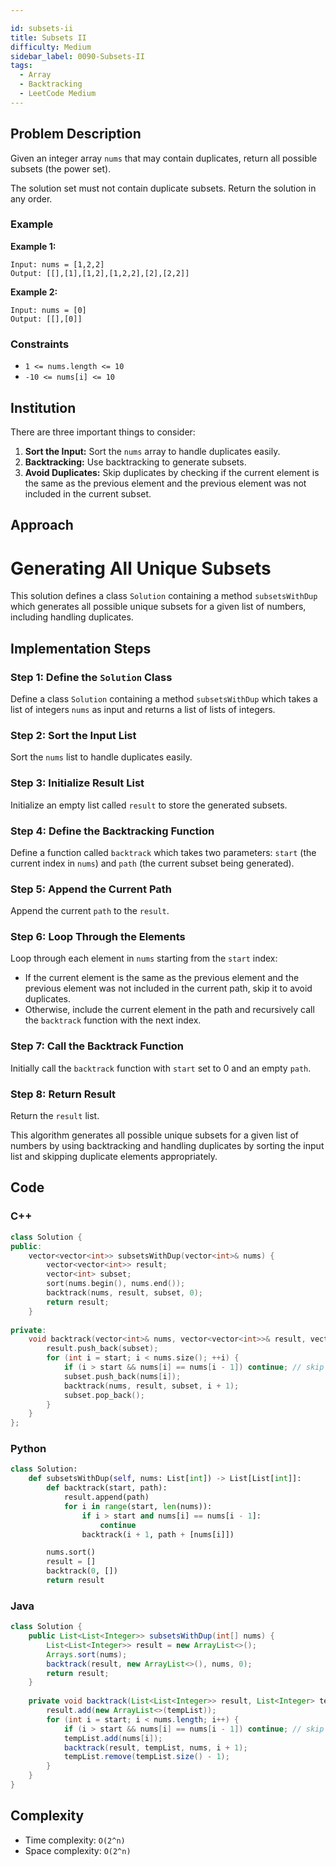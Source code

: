 ```yaml
---

id: subsets-ii
title: Subsets II
difficulty: Medium
sidebar_label: 0090-Subsets-II
tags:
  - Array
  - Backtracking
  - LeetCode Medium
---
```


## Problem Description
Given an integer array `nums` that may contain duplicates, return all possible subsets (the power set).

The solution set must not contain duplicate subsets. Return the solution in any order.

### Example
**Example 1:**
```plaintext
Input: nums = [1,2,2]
Output: [[],[1],[1,2],[1,2,2],[2],[2,2]]
```
**Example 2:**
```plaintext
Input: nums = [0]
Output: [[],[0]]
```

### Constraints
- `1 <= nums.length <= 10`
- `-10 <= nums[i] <= 10`

## Institution
There are three important things to consider:

1. **Sort the Input:** Sort the `nums` array to handle duplicates easily.
2. **Backtracking:** Use backtracking to generate subsets.
3. **Avoid Duplicates:** Skip duplicates by checking if the current element is the same as the previous element and the previous element was not included in the current subset.

## Approach

# Generating All Unique Subsets

This solution defines a class `Solution` containing a method `subsetsWithDup` which generates all possible unique subsets for a given list of numbers, including handling duplicates.

## Implementation Steps

### Step 1: Define the `Solution` Class

Define a class `Solution` containing a method `subsetsWithDup` which takes a list of integers `nums` as input and returns a list of lists of integers.

### Step 2: Sort the Input List

Sort the `nums` list to handle duplicates easily.

### Step 3: Initialize Result List

Initialize an empty list called `result` to store the generated subsets.

### Step 4: Define the Backtracking Function

Define a function called `backtrack` which takes two parameters: `start` (the current index in `nums`) and `path` (the current subset being generated).

### Step 5: Append the Current Path

Append the current `path` to the `result`.

### Step 6: Loop Through the Elements

Loop through each element in `nums` starting from the `start` index:
  - If the current element is the same as the previous element and the previous element was not included in the current path, skip it to avoid duplicates.
  - Otherwise, include the current element in the path and recursively call the `backtrack` function with the next index.

### Step 7: Call the Backtrack Function

Initially call the `backtrack` function with `start` set to 0 and an empty `path`.

### Step 8: Return Result

Return the `result` list.

This algorithm generates all possible unique subsets for a given list of numbers by using backtracking and handling duplicates by sorting the input list and skipping duplicate elements appropriately.

## Code

### C++
```cpp
class Solution {
public:
    vector<vector<int>> subsetsWithDup(vector<int>& nums) {
        vector<vector<int>> result;
        vector<int> subset;
        sort(nums.begin(), nums.end());
        backtrack(nums, result, subset, 0);
        return result;
    }
    
private:
    void backtrack(vector<int>& nums, vector<vector<int>>& result, vector<int>& subset, int start) {
        result.push_back(subset);
        for (int i = start; i < nums.size(); ++i) {
            if (i > start && nums[i] == nums[i - 1]) continue; // skip duplicates
            subset.push_back(nums[i]);
            backtrack(nums, result, subset, i + 1);
            subset.pop_back();
        }
    }
};
```

### Python
```python
class Solution:
    def subsetsWithDup(self, nums: List[int]) -> List[List[int]]:
        def backtrack(start, path):
            result.append(path)
            for i in range(start, len(nums)):
                if i > start and nums[i] == nums[i - 1]:
                    continue
                backtrack(i + 1, path + [nums[i]])

        nums.sort()
        result = []
        backtrack(0, [])
        return result
```

### Java
```java
class Solution {
    public List<List<Integer>> subsetsWithDup(int[] nums) {
        List<List<Integer>> result = new ArrayList<>();
        Arrays.sort(nums);
        backtrack(result, new ArrayList<>(), nums, 0);
        return result;
    }
    
    private void backtrack(List<List<Integer>> result, List<Integer> tempList, int[] nums, int start) {
        result.add(new ArrayList<>(tempList));
        for (int i = start; i < nums.length; i++) {
            if (i > start && nums[i] == nums[i - 1]) continue; // skip duplicates
            tempList.add(nums[i]);
            backtrack(result, tempList, nums, i + 1);
            tempList.remove(tempList.size() - 1);
        }
    }
}
```

## Complexity
- Time complexity: `O(2^n)`
- Space complexity: `O(2^n)`

